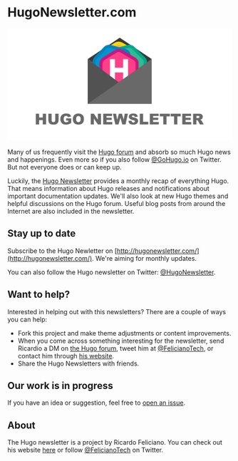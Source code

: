 # HugoNewsletter.com

![Hugo Newsletter](https://raw.githubusercontent.com/davidsneighbour/hugonewsletter.com/master/static/assets/img/banner-1280x640.svg.png)

Many of us frequently visit the [Hugo forum](https://discourse.gohugo.io) and absorb so much Hugo news and happenings. Even more so if you also follow [@GoHugo.io](https://twitter.com/GoHugoIO) on Twitter. But not everyone does or can keep up.

Luckily, the [Hugo Newsletter](http://hugonewsletter.com/) provides a monthly recap of everything Hugo. That means information about Hugo releases and notifications about important documentation updates. We'll also look at new Hugo themes and helpful discussions on the Hugo forum. Useful blog posts from around the Internet are also included in the newsletter.

## Stay up to date

Subscribe to the Hugo Newletter on [http://hugonewsletter.com/](http://hugonewsletter.com/). We're aiming for monthly updates.

You can also follow the Hugo newsletter on Twitter: [@HugoNewsletter](https://twitter.com/HugoNewsletter).

## Want to help?

Interested in helping out with this newsletters? There are a couple of ways you can help:

- Fork this project and make theme adjustments or content improvements.
- When you come across something interesting for the newsletter, send Ricardio a DM on [the Hugo forum](https://discourse.gohugo.io/u/FelicianoTech), tweet him at [@FelicianoTech](https://twitter.com/FelicianoTech), or contact him through [his website](https://feliciano.tech/).
- Share the Hugo Newsletters with friends.

## Our work is in progress

If you have an idea or suggestion, feel free to [open an issue](https://github.com/davidsneighbour/hugonewsletter.com/issues/new).

## About

The Hugo newsletter is a project by Ricardo Feliciano. You can check out his website [here](https://feliciano.tech/) or follow [@FelicianoTech](https://twitter.com/FelicianoTech) on Twitter.

